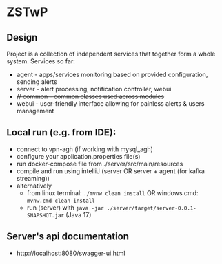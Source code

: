 # ZSTwP
## Design
Project is a collection of independent services that together form a whole system. Services so far:
* agent - apps/services monitoring based on provided configuration, sending alerts
* server - alert processing, notification controller, webui
* ~~// common - common classes used across modules~~
* webui - user-friendly interface allowing for painless alerts & users management

## Local run (e.g. from IDE):
* connect to vpn-agh (if working with mysql_agh)
* configure your application.properties file(s)
* run docker-compose file from ./server/src/main/resources
* compile and run using intelliJ (server OR server + agent (for kafka streaming))
* alternatively
  * from linux terminal: `./mvnw clean install` OR windows cmd: `mvnw.cmd clean install` 
  + run (server) with `java -jar ./server/target/server-0.0.1-SNAPSHOT.jar` (Java 17)

## Server's api documentation
* http://localhost:8080/swagger-ui.html
